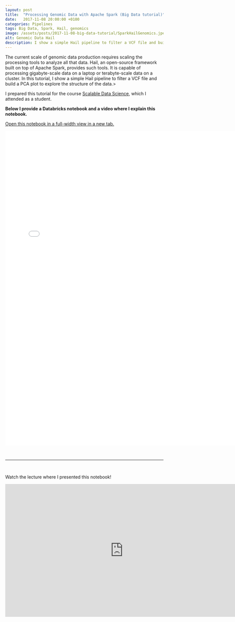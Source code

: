 ```yaml
---
layout: post
title:  "Processing Genomic Data with Apache Spark (Big Data tutorial)"
date:   2017-11-08 20:00:00 +0100
categories: Pipelines
tags: Big Data, Spark, Hail, genomics
image: /assets/posts/2017-11-08-big-data-tutorial/SparkHailGenomics.jpeg
alt: Genomic Data Hail
description: I show a simple Hail pipeline to filter a VCF file and build a PCA plot to explore the structure of the data in Databricks Platform.
---
```


The current scale of genomic data production requires scaling the processing tools to analyze all that data. Hail, an open-source framework built on top of Apache Spark, provides such tools. It is capable of processing gigabyte-scale data on a laptop or terabyte-scale data on a cluster. In this tutorial, I show a simple Hail pipeline to filter a VCF file and build a PCA plot to explore the structure of the data.>

I prepared this tutorial for the course <a href="https://lamastex.github.io/scalable-data-science/sds/2/2/" target="_blank" rel="noopener">Scalable Data Science</a>, which I attended as a student.

<!--more-->

<strong>Below I provide a Databricks notebook and a video where I explain this notebook. </strong>

<a href="{{ site.baseurl }}/assets/posts/2017-11-08-big-data-tutorial/GenomicsSpark.html" target="_blank">Open this notebook in a full-width view in a new tab.</a>

<center><iframe src="{{ site.baseurl }}/assets/posts/2017-11-08-big-data-tutorial/GenomicsSpark.html" width="750" height="1000" frameborder="0" align="aligncenter"></iframe></center>

&nbsp;

<hr>

&nbsp;

Watch the lecture where I presented this notebook!

<iframe src="https://www.youtube.com/embed/qMGKAERggU8" allowfullscreen="allowfullscreen" width="750" height="422" frameborder="0" align="aligncenter"></iframe>
